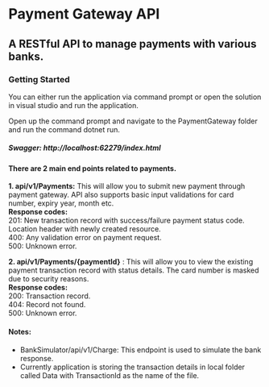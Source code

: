 # Payment Gateway API

## A RESTful API to manage payments with various banks.

### Getting Started

  You can either run the application via command prompt or open the solution in visual studio and run the application.

  Open up the command prompt and navigate to the PaymentGateway folder and run the command dotnet run. 

##### Swagger: http://localhost:62279/index.html

#### There are 2 main end points related to payments.

**1. api/v1/Payments:** This will allow you to submit new payment through payment gateway. API also supports basic input validations for card number, expiry year, month etc.\
      **Response codes:**\
          201: New transaction record with success/failure payment status code. Location header with newly created resource.\
          400: Any validation error on payment request.\
          500: Unknown error.

**2. api/v1/Payments/{paymentId}** : This will allow you to view the existing payment transaction record with status details. The card number is masked due to security reasons.\
      **Response codes:**\
          200: Transaction record.\
          404: Record not found.\
          500: Unknown error.

#### Notes:
  * BankSimulator/api/v1/Charge: This endpoint is used to simulate the bank response.
  * Currently application is storing the transaction details in local folder called Data with TransactionId as the name of the file.

